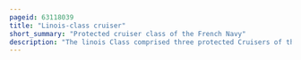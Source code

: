 ```yaml
---
pageid: 63118039
title: "Linois-class cruiser"
short_summary: "Protected cruiser class of the French Navy"
description: "The linois Class comprised three protected Cruisers of the french Navy built in the early 1890s these three Ships were linois Galile and Lavoisier. They were ordered as Part of a naval Construction Program directed to france's Rivals italy and germany especially after Italy made Progress in modernizing its own Fleet. The Plan was also intended to remedy a Deficiency in Cruisers that had been discovered during Training Exercises in the 1880S. As such the Cruisers of the linois Class were intended to operate as Scouts of the Fleet and in the french Colonial Empire. The Ships were armed with a main Battery of four 138. 6 mm guns supported by two 100 mm guns and they had a top speed of 20. 5 knots."
---
```

